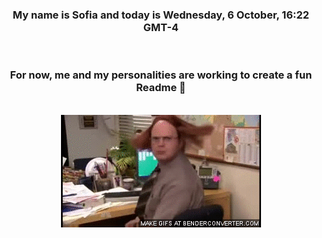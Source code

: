 


<div align="center">
<h3 >My name is Sofia and today is Wednesday, 6 October, 16:22 GMT-4</h3><br>
<h3 >For now, me and my personalities are working to create a fun Readme 👋
</h3><br>
<img src='img/dwight.gif' alt='working...'/>
</div>
